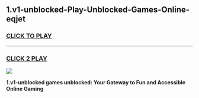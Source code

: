 
## 1.v1-unblocked-Play-Unblocked-Games-Online-eqjet
<h3>
<a href="https://premium76.site?title=1.v1-unblocked&ref=25A">CLICK TO PLAY</a></h3>
<hr>

<h3>
<a href="https://premium76.site?title=1.v1-unblocked&ref=25A">CLICK 2 PLAY</a>
  
</h3>

<a href="https://premium76.site?title=1.v1-unblocked&ref=25A"><img src="https://clearcache.store/games.png"></a>


**1.v1-unblocked games unblocked: Your Gateway to Fun and Accessible Online Gaming**

